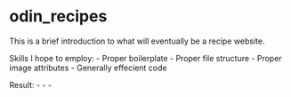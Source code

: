 # odin_recipes
This is a brief introduction to what will eventually be a recipe website. 

Skills I hope to employ:
    - Proper boilerplate
    - Proper file structure
    - Proper image attributes
    - Generally effecient code

Result:
    -
    -
    -
